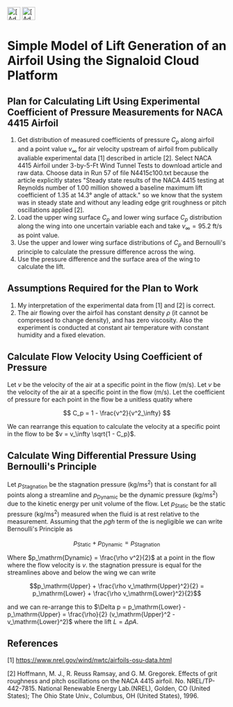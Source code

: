[<img src="https://assets.signaloid.io/add-to-signaloid-cloud-logo-dark-v6.png#gh-dark-mode-only" alt="[Add to signaloid.io]" height="30">](https://signaloid.io/repositories?connect=https://github.com/JamesTimothyMeech/Signaloid-Wing-Lift#gh-dark-mode-only)
[<img src="https://assets.signaloid.io/add-to-signaloid-cloud-logo-light-v6.png#gh-light-mode-only" alt="[Add to signaloid.io]" height="30">](https://signaloid.io/repositories?connect=https://github.com/JamesTimothyMeech/Signaloid-Wing-Lift#gh-light-mode-only)

# Simple Model of Lift Generation of an Airfoil Using the Signaloid Cloud Platform

## Plan for Calculating Lift Using Experimental Coefficient of Pressure Measurements for NACA 4415 Airfoil
1) Get distribution of measured coefficients of pressure $C_p$ along airfoil and a point value $v_\infty$ for air velocity upstream of airfoil from publically avaliable experimental data [1] described in article [2]. Select NACA 4415 Airfoil under 3-by-5-Ft Wind Tunnel Tests to download article and raw data. Choose data in Run 57 of file N4415c100.txt because the article explicitly states "Steady state results of the NACA 4415 testing at Reynolds number of 1.00 million showed a baseline maximum lift coefficient of 1.35 at 14.3° angle of attack." so we know that the system was in steady state and without any leading edge grit roughness or pitch oscillations applied [2].
2) Load the upper wing surface $C_p$ and lower wing surface $C_p$ distribution along the wing into one uncertain variable each and take $v_\infty = 95.2$ $\mathrm{ft/s}$ as point value.
3) Use the upper and lower wing surface distributions of $C_p$ and Bernoulli's principle to calculate the pressure difference across the wing.
4) Use the pressure difference and the surface area of the wing to calculate the lift.

## Assumptions Required for the Plan to Work
1) My interpretation of the experimental data from [1] and [2] is correct.
2) The air flowing over the airfoil has constant density $\rho$ (it cannot be compressed to change density), and has zero viscosity. Also the experiment is conducted at constant air temperature with constant humidity and a fixed elevation.

## Calculate Flow Velocity Using Coefficient of Pressure 

Let $v$ be the velocity of the air at a specific point in the flow ($\mathrm{m/s}$).
Let $v$ be the velocity of the air at a specific point in the flow ($\mathrm{m/s}$).
Let the coefficient of pressure for each point in the flow be a unitless quatity where

$$ C_p = 1 - \frac{v^2}{v^2_\infty} $$

We can rearrange this equation to calculate the velocity at a specific point in the flow to be $v = v_\infty \sqrt{1 - C_p}$.

## Calculate Wing Differential Pressure Using Bernoulli's Principle

Let $p_\mathrm{Stagnation}$ be the stagnation pressure ($\mathrm{kg/ms^2}$) that is constant for all points along a streamline and
$p_\mathrm{Dynamic}$ be the dynamic pressure ($\mathrm{kg/ms^2}$) due to the kinetic energy per unit volume of the flow.
Let $p_\mathrm{Static}$ be the static pressure ($\mathrm{kg/ms^2}$) measured when the fluid is at rest relative to the measurement.
Assuming that the $\rho g h$ term of the is negligible we can write Bernoulli's Principle as

$$p_\mathrm{Static} + p_\mathrm{Dynamic} = p_\mathrm{Stagnation}$$

Where $p_\mathrm{Dynamic} = \frac{\rho v^2}{2}$ at a point in the flow where the flow velocity is $v$.
 the stagnation pressure is equal for the streamlines above and below the wing we can write

$$p_\mathrm{Upper} + \frac{\rho v_\mathrm{Upper}^2}{2} = p_\mathrm{Lower} + \frac{\rho v_\mathrm{Lower}^2}{2}$$ 

and we can re-arrange this to $\Delta p = p_\mathrm{Lower} - p_\mathrm{Upper} = \frac{\rho}{2} (v_\mathrm{Upper}^2 - v_\mathrm{Lower}^2)$ where the lift $L = \Delta p A$.

## References

[1] https://www.nrel.gov/wind/nwtc/airfoils-osu-data.html

[2] Hoffmann, M. J., R. Reuss Ramsay, and G. M. Gregorek. Effects of grit roughness and pitch oscillations on the NACA 4415 airfoil. No. NREL/TP-442-7815. National Renewable Energy Lab.(NREL), Golden, CO (United States); The Ohio State Univ., Columbus, OH (United States), 1996.
